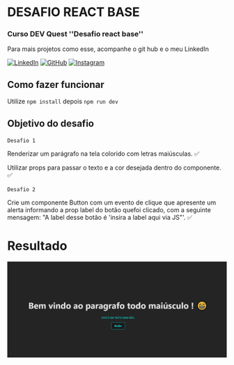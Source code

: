 # DESAFIO REACT BASE
### Curso DEV Quest ''Desafio react base''
<p>Para mais projetos como esse, acompanhe o git hub e o meu LinkedIn</p>

[![LinkedIn](https://img.shields.io/badge/LinkedIn-0077B5?style=for-the-badge&logo=linkedin&logoColor=white)](https://www.linkedin.com/in/kayothyerre/)
[![GitHub](https://img.shields.io/badge/GitHub-100000?style=for-the-badge&logo=github&logoColor=white)](https://github.com/KayoThyerre)
[![Instagram](https://img.shields.io/badge/Instagram-E4405F?style=for-the-badge&logo=instagram&logoColor=white)](https://www.instagram.com/kayoalarcon/)

## Como fazer funcionar

Utilize `npm install`
depois `npm run dev`

## Objetivo do desafio

`Desafio 1` <p>Renderizar um parágrafo na tela colorido com letras maiúsculas. ✅</p>
<p>Utilizar props para passar o texto e a cor desejada dentro do componente. ✅</p>

`Desafio 2` <p>Crie um componente Button com um evento de clique que
apresente um alerta informando a prop label do botão quefoi clicado, com a seguinte mensagem: "A label desse botão é 'insira a label aqui via JS"'. ✅</p>

# Resultado

![Imagem Final](./react-base-1/src/imgs/done.gif)